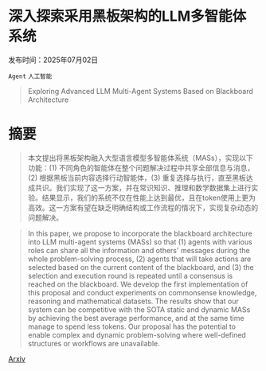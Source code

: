 # 深入探索采用黑板架构的LLM多智能体系统

发布时间：2025年07月02日

`Agent` `人工智能`

> Exploring Advanced LLM Multi-Agent Systems Based on Blackboard Architecture

# 摘要

> 本文提出将黑板架构融入大型语言模型多智能体系统（MASs），实现以下功能：(1) 不同角色的智能体在整个问题解决过程中共享全部信息与消息，(2) 根据黑板当前内容选择行动智能体，(3) 重复选择与执行，直至黑板达成共识。我们实现了这一方案，并在常识知识、推理和数学数据集上进行实验。结果显示，我们的系统不仅在性能上达到最优，且在token使用上更为高效。这一方案有望在缺乏明确结构或工作流程的情况下，实现复杂动态的问题解决。

> In this paper, we propose to incorporate the blackboard architecture into LLM multi-agent systems (MASs) so that (1) agents with various roles can share all the information and others' messages during the whole problem-solving process, (2) agents that will take actions are selected based on the current content of the blackboard, and (3) the selection and execution round is repeated until a consensus is reached on the blackboard. We develop the first implementation of this proposal and conduct experiments on commonsense knowledge, reasoning and mathematical datasets. The results show that our system can be competitive with the SOTA static and dynamic MASs by achieving the best average performance, and at the same time manage to spend less tokens. Our proposal has the potential to enable complex and dynamic problem-solving where well-defined structures or workflows are unavailable.

[Arxiv](https://arxiv.org/abs/2507.01701)